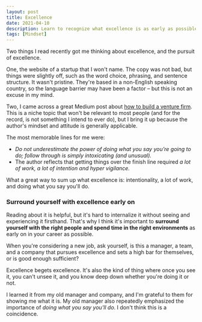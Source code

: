 ```yaml
---
layout: post
title: Excellence
date: 2021-04-10
description: Learn to recognize what excellence is as early as possible and set a high bar for yourself.
tags: [Mindset]
---
```

Two things I read recently got me thinking about excellence, and the pursuit of excellence.

One, the website of a startup that I won't name. The copy was not bad, but things were slightly off, such as the word choice, phrasing, and sentence structure. It wasn't pristine. They're based in a non-English speaking country, so the language barrier may have been a factor – but this is not an excuse in my mind.

Two, I came across a great Medium post about [how to build a venture firm](https://blog.usejournal.com/building-a-seed-stage-venture-firm-c432816ce45e). This is a niche topic that won't be relevant to most people (and for the record, is not something I intend to ever do), but I bring it up because the author's mindset and attitude is generally applicable.

The most memorable lines for me were:
- _Do not underestimate the power of doing what you say you’re going to do; follow through is simply intoxicating (and unusual)._
- The author reflects that getting things over the finish line required _a lot of work, a lot of intention and hyper vigilance._

What a great way to sum up what excellence is: intentionality, a lot of work, and doing what you say you'll do.

### Surround yourself with excellence early on
Reading about it is helpful, but it's hard to internalize it without seeing and experiencing it firsthand. That's why I think it's important to **surround yourself with the right people and spend time in the right environments** as early on in your career as possible.

When you're considering a new job, ask yourself, is this a manager, a team, and a company that pursues excellence and sets a high bar for themselves, or is good enough sufficient?

Excellence begets excellence. It's also the kind of thing where once you see it, you can't unsee it, and you know deep down whether you're doing it or not.

I learned it from my old manager and company, and I'm grateful to them for showing me what it is. My old manager also repeatedly emphasized the importance of _doing what you say you'll do_. I don't think this is a coincidence.

